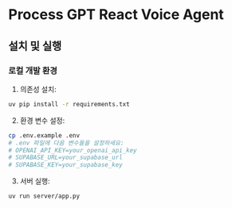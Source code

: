 # Process GPT React Voice Agent

## 설치 및 실행

### 로컬 개발 환경

1. 의존성 설치:
```bash
uv pip install -r requirements.txt
```

2. 환경 변수 설정:
```bash
cp .env.example .env
# .env 파일에 다음 변수들을 설정하세요:
# OPENAI_API_KEY=your_openai_api_key
# SUPABASE_URL=your_supabase_url
# SUPABASE_KEY=your_supabase_key
```

3. 서버 실행:
```bash
uv run server/app.py
```
